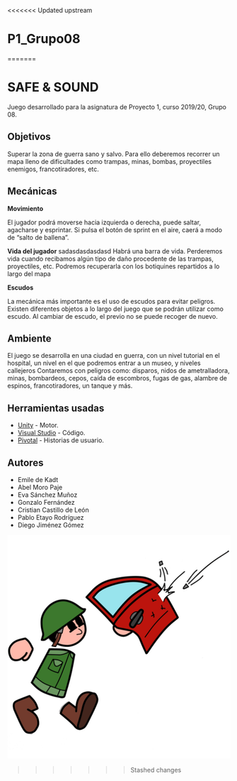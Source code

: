 <<<<<<< Updated upstream
# P1_Grupo08
=======
# SAFE & SOUND

Juego desarrollado para la asignatura de Proyecto 1, curso 2019/20, Grupo 08.

## Objetivos

Superar la zona de guerra sano y salvo. Para ello deberemos recorrer un mapa lleno de dificultades como trampas, minas, bombas, proyectiles enemigos, francotiradores, etc.

## Mecánicas

**Movimiento**

El jugador podrá moverse hacia izquierda o derecha, puede saltar, agacharse y esprintar. Si pulsa el botón de sprint en el aire, caerá a modo de “salto de ballena”.

**Vida del jugador**
sadasdasdasdasd
Habrá una barra de vida. Perderemos vida cuando recibamos algún tipo de daño procedente de las trampas, proyectiles, etc. Podremos recuperarla con los botiquines repartidos a lo largo del mapa

**Escudos**

La mecánica más importante es el uso de escudos para evitar peligros.
Existen diferentes objetos a lo largo del juego que se podrán utilizar como escudo.
Al cambiar de escudo, el previo no se puede recoger de nuevo.

## Ambiente

El juego se desarrolla en una ciudad en guerra, con un nivel tutorial en el hospital, un nivel en el que podremos entrar a un museo, y niveles callejeros
Contaremos con peligros como: disparos, nidos de ametralladora, minas, bombardeos, cepos, caída de escombros, fugas de gas, alambre de espinos, francotiradores, un tanque y más.

## Herramientas usadas

* [Unity](https://unity.com/) - Motor.
* [Visual Studio](https://visualstudio.microsoft.com/) - Código.
* [Pivotal](https://www.pivotaltracker.com/) - Historias de usuario.

## Autores

* Emile de Kadt
* Abel Moro Paje
* Eva Sánchez Muñoz
* Gonzalo Fernández
* Cristian Castillo de León
* Pablo Etayo Rodríguez
* Diego Jiménez Gómez

![Game Logo 1](/Branding/Logo_1.png)
>>>>>>> Stashed changes

